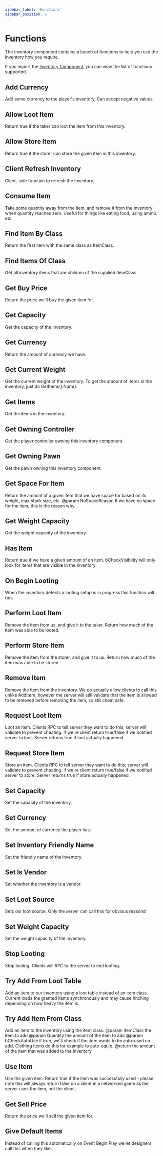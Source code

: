 ```yaml
---
sidebar_label: 'Functions'
sidebar_position: 0
---
```


# Functions

The Inventory component contains a bunch of functions to help you use the inventory how you require.

If you import the [Inventory Component](./index.md), you can view the list of functions supported.

## Add Currency

Add some currency to the player's inventory. Can accept negative values.

## Allow Loot Item

Return true if the taker can loot the item from this inventory.

## Allow Store Item

Return true if the storer can store the given item in this inventory.

## Client Refresh Inventory

Client-side function to refresh the inventory.

## Consume Item

Take some quantity away from the item, and remove it from the inventory when quantity reaches zero. Useful for things like eating food, using ammo, etc.

## Find Item By Class

Return the first item with the same class as ItemClass.

## Find Items Of Class

Get all inventory items that are children of the supplied ItemClass.

## Get Buy Price

Return the price we'll buy the given item for.

## Get Capacity

Get the capacity of the inventory.

## Get Currency

Return the amount of currency we have.

## Get Current Weight

Get the current weight of the inventory. To get the amount of items in the inventory, just do GetItems().Num().

## Get Items

Get the items in the inventory.

## Get Owning Controller

Get the player controller owning this inventory component.

## Get Owning Pawn

Get the pawn owning this inventory component.

## Get Space For Item

Return the amount of a given item that we have space for based on its weight, max stack size, etc. @param NoSpaceReason If we have no space for the item, this is the reason why.

## Get Weight Capacity

Get the weight capacity of the inventory.

## Has Item

Return true if we have a given amount of an item. bCheckVisibility will only look for items that are visible in the inventory.

## On Begin Looting

When the inventory detects a looting setup is in progress this function will run.

## Perform Loot Item

Remove the item from us, and give it to the taker. Return how much of the item was able to be looted.

## Perform Store Item

Remove the item from the storer, and give it to us. Return how much of the item was able to be stored.

## Remove Item

Remove the item from the inventory. We do actually allow clients to call this unlike AddItem, however the server will still validate that the item is allowed to be removed before removing the item, so still cheat safe.

## Request Loot Item

Loot an item. Clients RPC to tell server they want to do this; server will validate to prevent cheating. If we're client return true/false if we notified server to loot. Server returns true if loot actually happened.

## Request Store Item

Store an item. Clients RPC to tell server they want to do this; server will validate to prevent cheating. If we're client return true/false if we notified server to store. Server returns true if store actually happened.

## Set Capacity

Set the capacity of the inventory.

## Set Currency

Set the amount of currency the player has.

## Set Inventory Friendly Name

Set the friendly name of the inventory.

## Set Is Vendor

Set whether the inventory is a vendor.

## Set Loot Source

Sets our loot source. Only the server can call this for obvious reasons!

## Set Weight Capacity

Set the weight capacity of the inventory.

## Stop Looting

Stop looting. Clients will RPC to the server to end looting.

## Try Add From Loot Table

Add an item to our inventory using a loot table instead of an item class. Current loads the granted items synchronously and may cause hitching depending on how heavy the item is.

## Try Add Item From Class

Add an item to the inventory using the item class. @param ItemClass the item to add @param Quantity the amount of the item to add @param bCheckAutoUse if true, we'll check if the item wants to be auto-used on add. Clothing items do this for example to auto-equip. @return the amount of the item that was added to the inventory.

## Use Item

Use the given item. Return true if the item was successfully used - please note this will always return false on a client in a networked game as the server uses the item, not the client.

## Get Sell Price

Return the price we'll sell the given item for.

## Give Default Items

Instead of calling this automatically on Event Begin Play we let designers call this when they like.
